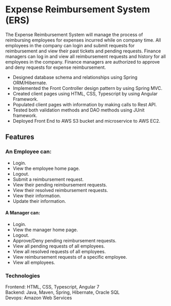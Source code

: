 # Expense Reimbursement System (ERS)

The Expense Reimbursement System will manage the process of reimbursing employees for
expenses incurred while on company time. All employees in the company can login and
submit requests for reimbursement and view their past tickets and pending requests. Finance
managers can log in and view all reimbursement requests and history for all employees in the
company. Finance managers are authorized to approve and deny requests for expense
reimbursement.

- Designed database schema and relationships using Spring ORM/Hibernate.
- Implemented the Front Controller design pattern by using Spring MVC.
- Created client pages using HTML, CSS, Typescript by using Angular Framework.
- Populated client pages with information by making calls to Rest API.
- Tested both validation methods and DAO methods using JUnit framework.
- Deployed Front End to AWS S3 bucket and microservice to AWS EC2.

## Features 

### An Employee can:
- Login.
- View the employee home page.
- Logout.
- Submit a reimbursement request.
- View their pending reimbursement requests.
- View their resolved reimbursement requests.
- View their information.
- Update their information.  
#### A Manager can:
- Login.
- View the manager home page.
- Logout.
- Approve/Deny pending reimbursement requests.
- View all pending requests of all employees.
- View all resolved requests of all employees.
- View reimbursement requests of a specific employee.
- View all employees.  

### Technologies
Frontend: HTML, CSS, Typescript, Angular 7  
Backend: Java, Maven, Spring, Hibernate, Oracle SQL  
Devops: Amazon Web Services
